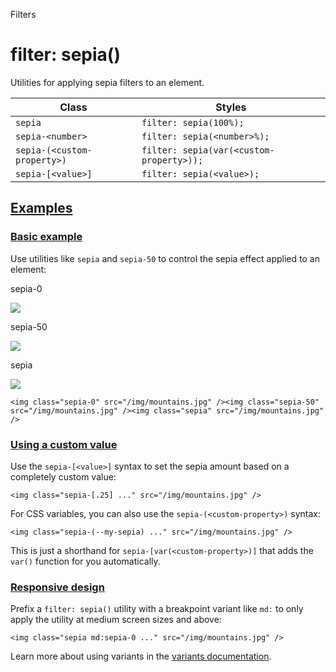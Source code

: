 Filters

# filter: sepia()

Utilities for applying sepia filters to an element.

| Class                       | Styles                                   |
| --------------------------- | ---------------------------------------- |
| `sepia`                     | `filter: sepia(100%);`                   |
| `sepia-<number>`            | `filter: sepia(<number>%);`              |
| `sepia-(<custom-property>)` | `filter: sepia(var(<custom-property>));` |
| `sepia-[<value>]`           | `filter: sepia(<value>);`                |

## [Examples](#examples)

### [Basic example](#basic-example)

Use utilities like `sepia` and `sepia-50` to control the sepia effect applied to an element:

sepia-0

![](https://images.unsplash.com/photo-1554629947-334ff61d85dc?ixid=MnwxMjA3fDB8MHxwaG90by1wYWdlfHx8fGVufDB8fHx8\&ixlib=rb-1.2.1\&auto=format\&fit=crop\&w=1000\&h=1000\&q=90)

sepia-50

![](https://images.unsplash.com/photo-1554629947-334ff61d85dc?ixid=MnwxMjA3fDB8MHxwaG90by1wYWdlfHx8fGVufDB8fHx8\&ixlib=rb-1.2.1\&auto=format\&fit=crop\&w=1000\&h=1000\&q=90)

sepia

![](https://images.unsplash.com/photo-1554629947-334ff61d85dc?ixid=MnwxMjA3fDB8MHxwaG90by1wYWdlfHx8fGVufDB8fHx8\&ixlib=rb-1.2.1\&auto=format\&fit=crop\&w=1000\&h=1000\&q=90)

```
<img class="sepia-0" src="/img/mountains.jpg" /><img class="sepia-50" src="/img/mountains.jpg" /><img class="sepia" src="/img/mountains.jpg" />
```

### [Using a custom value](#using-a-custom-value)

Use the `sepia-[<value>]` syntax to set the sepia amount based on a completely custom value:

```
<img class="sepia-[.25] ..." src="/img/mountains.jpg" />
```

For CSS variables, you can also use the `sepia-(<custom-property>)` syntax:

```
<img class="sepia-(--my-sepia) ..." src="/img/mountains.jpg" />
```

This is just a shorthand for `sepia-[var(<custom-property>)]` that adds the `var()` function for you automatically.

### [Responsive design](#responsive-design)

Prefix a `filter: sepia()` utility with a breakpoint variant like `md:` to only apply the utility at medium screen sizes and above:

```
<img class="sepia md:sepia-0 ..." src="/img/mountains.jpg" />
```

Learn more about using variants in the [variants documentation](/docs/hover-focus-and-other-states).
